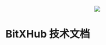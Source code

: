 <p align="center">
  <img src="https://raw.githubusercontent.com/meshplus/bitxhub/master/docs/logo.png" />
</p>

# BitXHub 技术文档